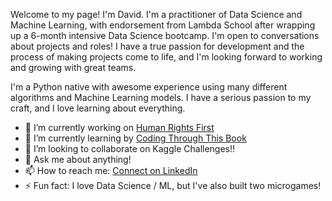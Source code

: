 Welcome to my page! I'm David. I'm a practitioner of Data Science and Machine Learning, with endorsement from Lambda School after wrapping up a 6-month intensive Data Science bootcamp. I'm open to conversations about projects and roles! I have a true passion for development and the process of making projects come to life, and I'm looking forward to working and growing with great teams.


I'm a Python native with awesome experience using many different algorithms and Machine Learning models. I have a serious passion to my craft, and I love learning about everything.

- 🔭 I’m currently working on [Human Rights First](https://github.com/Lambda-School-Labs/Labs27-D-HRF-DS/tree/'feature/ds_dc')
- 🌱 I’m currently learning by [Coding Through This Book](https://www.amazon.com/Approaching-Almost-Machine-Learning-Problem-ebook/dp/B089P13QHT)
- 👯 I’m looking to collaborate on Kaggle Challenges!!
- 💬 Ask me about anything!
- 📫 How to reach me: [Connect on LinkedIn](https://www.linkedin.com/in/daavidcruuz/)
- ⚡ Fun fact: I love Data Science / ML, but I've also built two microgames!
